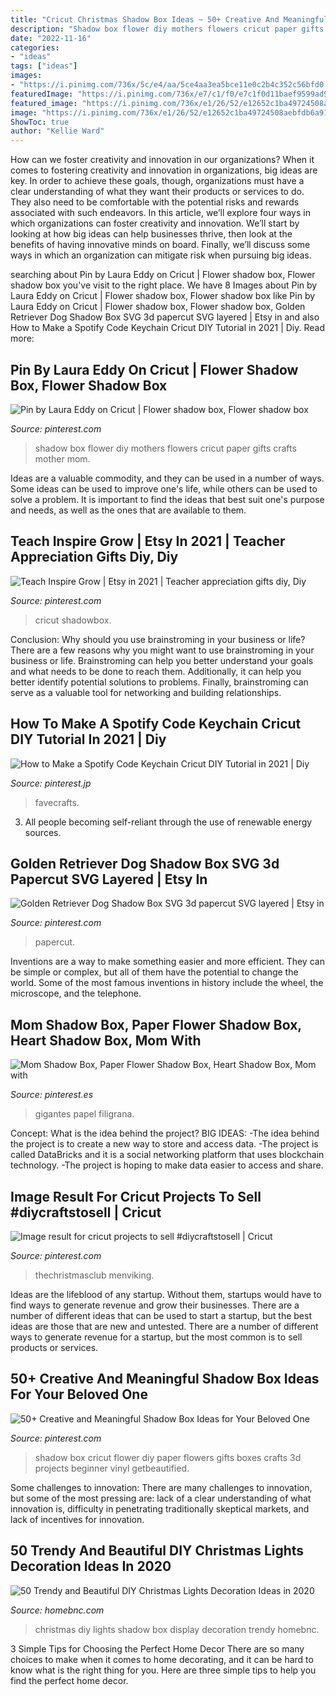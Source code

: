 ```yaml
---
title: "Cricut Christmas Shadow Box Ideas ~ 50+ Creative And Meaningful Shadow Box Ideas For Your Beloved One"
description: "Shadow box flower diy mothers flowers cricut paper gifts crafts mother mom"
date: "2022-11-16"
categories:
- "ideas"
tags: ["ideas"]
images:
- "https://i.pinimg.com/736x/5c/e4/aa/5ce4aa3ea5bce11e0c2b4c352c56bfd0.jpg"
featuredImage: "https://i.pinimg.com/736x/e7/c1/f0/e7c1f0d11baef9599ad9f5fb39bd6db1.jpg"
featured_image: "https://i.pinimg.com/736x/e1/26/52/e12652c1ba49724508aebfdb6a91ea18.jpg"
image: "https://i.pinimg.com/736x/e1/26/52/e12652c1ba49724508aebfdb6a91ea18.jpg"
ShowToc: true
author: "Kellie Ward"
---
```



How can we foster creativity and innovation in our organizations?
When it comes to fostering creativity and innovation in organizations, big ideas are key. In order to achieve these goals, though, organizations must have a clear understanding of what they want their products or services to do. They also need to be comfortable with the potential risks and rewards associated with such endeavors.
In this article, we’ll explore four ways in which organizations can foster creativity and innovation. We’ll start by looking at how big ideas can help businesses thrive, then look at the benefits of having innovative minds on board. Finally, we’ll discuss some ways in which an organization can mitigate risk when pursuing big ideas.

	

		
searching about Pin by Laura Eddy on Cricut | Flower shadow box, Flower shadow box you've visit to the right place. We have 8 Images about Pin by Laura Eddy on Cricut | Flower shadow box, Flower shadow box like Pin by Laura Eddy on Cricut | Flower shadow box, Flower shadow box, Golden Retriever Dog Shadow Box SVG 3d papercut SVG layered | Etsy in and also How to Make a Spotify Code Keychain Cricut DIY Tutorial in 2021 | Diy. Read more:
		
    
## Pin By Laura Eddy On Cricut | Flower Shadow Box, Flower Shadow Box

<img loading=lazy src="https://i.pinimg.com/736x/e1/26/52/e12652c1ba49724508aebfdb6a91ea18.jpg" onerror="this.onerror=null;this.src='https://tse1.mm.bing.net/th?id=OIP.rpDMRFr89PNWETQMnbM2IgHaGW&amp;pid=15.1';" alt="Pin by Laura Eddy on Cricut | Flower shadow box, Flower shadow box">

_Source: pinterest.com_

>shadow box flower diy mothers flowers cricut paper gifts crafts mother mom. 

	

Ideas are a valuable commodity, and they can be used in a number of ways. Some ideas can be used to improve one's life, while others can be used to solve a problem. It is important to find the ideas that best suit one's purpose and needs, as well as the ones that are available to them.

    
## Teach Inspire Grow | Etsy In 2021 | Teacher Appreciation Gifts Diy, Diy

<img loading=lazy src="https://i.pinimg.com/736x/d5/a5/56/d5a5566f1a9a5f532c0980afc7a87a67.jpg" onerror="this.onerror=null;this.src='https://tse1.mm.bing.net/th?id=OIP.fetHlP8DjHlzDjNxuLX1CgHaJ3&amp;pid=15.1';" alt="Teach Inspire Grow | Etsy in 2021 | Teacher appreciation gifts diy, Diy">

_Source: pinterest.com_

>cricut shadowbox. 

	

Conclusion: Why should you use brainstroming in your business or life?
There are a few reasons why you might want to use brainstroming in your business or life. Brainstroming can help you better understand your goals and what needs to be done to reach them. Additionally, it can help you better identify potential solutions to problems. Finally, brainstroming can serve as a valuable tool for networking and building relationships.

    
## How To Make A Spotify Code Keychain Cricut DIY Tutorial In 2021 | Diy

<img loading=lazy src="https://i.pinimg.com/736x/e7/c1/f0/e7c1f0d11baef9599ad9f5fb39bd6db1.jpg" onerror="this.onerror=null;this.src='https://tse4.mm.bing.net/th?id=OIP.zp5-fJFBqPP8YsDNYn3Q6gHaFO&amp;pid=15.1';" alt="How to Make a Spotify Code Keychain Cricut DIY Tutorial in 2021 | Diy">

_Source: pinterest.jp_

>favecrafts. 

	

3. All people becoming self-reliant through the use of renewable energy sources. 

    
## Golden Retriever Dog Shadow Box SVG 3d Papercut SVG Layered | Etsy In

<img loading=lazy src="https://i.pinimg.com/736x/e2/21/5b/e2215b56f59b61282dce8f8851c0e3c8.jpg" onerror="this.onerror=null;this.src='https://tse3.mm.bing.net/th?id=OIP.L4-csz72R9orUKLMCBT_pgHaHa&amp;pid=15.1';" alt="Golden Retriever Dog Shadow Box SVG 3d papercut SVG layered | Etsy in">

_Source: pinterest.com_

>papercut. 

	

Inventions are a way to make something easier and more efficient. They can be simple or complex, but all of them have the potential to change the world. Some of the most famous inventions in history include the wheel, the microscope, and the telephone.

    
## Mom Shadow Box, Paper Flower Shadow Box, Heart Shadow Box, Mom With

<img loading=lazy src="https://i.pinimg.com/736x/8e/f8/fa/8ef8fa8eb205fb954fbebb2bfff98e61.jpg" onerror="this.onerror=null;this.src='https://tse2.mm.bing.net/th?id=OIP.UPOwd_6KZlFj-yn1_IdMoAHaJ3&amp;pid=15.1';" alt="Mom Shadow Box, Paper Flower Shadow Box, Heart Shadow Box, Mom with">

_Source: pinterest.es_

>gigantes papel filigrana. 

	

Concept: What is the idea behind the project?
BIG IDEAS: 
-The idea behind the project is to create a new way to store and access data. 
-The project is called DataBricks and it is a social networking platform that uses blockchain technology. 
-The project is hoping to make data easier to access and share.

    
## Image Result For Cricut Projects To Sell #diycraftstosell | Cricut

<img loading=lazy src="https://i.pinimg.com/736x/5b/f6/a7/5bf6a77497fa1e3c8c0f50a90a01bb09.jpg" onerror="this.onerror=null;this.src='https://tse1.mm.bing.net/th?id=OIP.YJjLvEEqWCsbFpMYR2-ImwHaJ4&amp;pid=15.1';" alt="Image result for cricut projects to sell #diycraftstosell | Cricut">

_Source: pinterest.com_

>thechristmasclub menviking. 

	

Ideas are the lifeblood of any startup. Without them, startups would have to find ways to generate revenue and grow their businesses. There are a number of different ideas that can be used to start a startup, but the best ideas are those that are new and untested. There are a number of different ways to generate revenue for a startup, but the most common is to sell products or services.

    
## 50+ Creative And Meaningful Shadow Box Ideas For Your Beloved One

<img loading=lazy src="https://i.pinimg.com/736x/5c/e4/aa/5ce4aa3ea5bce11e0c2b4c352c56bfd0.jpg" onerror="this.onerror=null;this.src='https://tse1.mm.bing.net/th?id=OIP.BGE8IdppioCZ2Vh7OAnNzQHaJ4&amp;pid=15.1';" alt="50+ Creative and Meaningful Shadow Box Ideas for Your Beloved One">

_Source: pinterest.com_

>shadow box cricut flower diy paper flowers gifts boxes crafts 3d projects beginner vinyl getbeautified. 

	

Some challenges to innovation:
There are many challenges to innovation, but some of the most pressing are: lack of a clear understanding of what innovation is, difficulty in penetrating traditionally skeptical markets, and lack of incentives for innovation.

    
## 50 Trendy And Beautiful DIY Christmas Lights Decoration Ideas In 2020

<img loading=lazy src="https://homebnc.com/homeimg/2016/10/17-diy-christmas-lights-decoration-ideas-homebnc.jpg" onerror="this.onerror=null;this.src='https://tse3.mm.bing.net/th?id=OIP.8RwwXQPMXrhznYHNfION4wHaJ3&amp;pid=15.1';" alt="50 Trendy and Beautiful DIY Christmas Lights Decoration Ideas in 2020">

_Source: homebnc.com_

>christmas diy lights shadow box display decoration trendy homebnc. 

	

3 Simple Tips for Choosing the Perfect Home Decor
There are so many choices to make when it comes to home decorating, and it can be hard to know what is the right thing for you. Here are three simple tips to help you find the perfect home decor.

